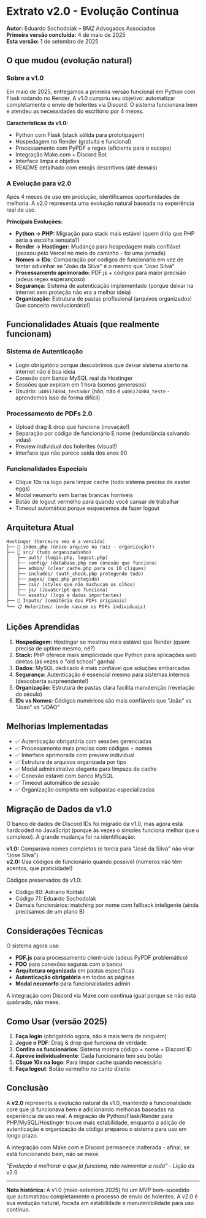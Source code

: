 # Extrato v2.0 - Evolução Contínua

**Autor:** Eduardo Sochodolak – BMZ Advogados Associados  
**Primeira versão concluída:** 4 de maio de 2025  
**Esta versão:** 1 de setembro de 2025  

## O que mudou (evolução natural)

### Sobre a v1.0
Em maio de 2025, entregamos a primeira versão funcional em Python com Flask rodando no Render. A v1.0 cumpriu seu objetivo: automatizar completamente o envio de holerites via Discord. O sistema funcionava bem e atendeu as necessidades do escritório por 4 meses.

**Características da v1.0:**
- Python com Flask (stack sólida para prototipagem)
- Hospedagem no Render (gratuita e funcional)
- Processamento com PyPDF e regex (eficiente para o escopo)
- Integração Make.com + Discord Bot
- Interface limpa e objetiva
- README detalhado com emojis descritivos (até demais)

### A Evolução para v2.0
Após 4 meses de uso em produção, identificamos oportunidades de melhoria. A v2.0 representa uma evolução natural baseada na experiência real de uso.

**Principais Evoluções:**
- **Python → PHP:** Migração para stack mais estável (quem diria que PHP seria a escolha sensata?)
- **Render → Hostinger:** Mudança para hospedagem mais confiável (passou pelo Vercel no meio do caminho - foi uma jornada)
- **Nomes → IDs:** Comparação por códigos de funcionário em vez de tentar adivinhar se "João da Silva" é o mesmo que "Joao Silva"
- **Processamento aprimorado:** PDF.js + códigos para maior precisão (adeus regex esperançoso)
- **Segurança:** Sistema de autenticação implementado (porque deixar na internet sem proteção não era a melhor ideia)
- **Organização:** Estrutura de pastas profissional (arquivos organizados! Que conceito revolucionário!)

## Funcionalidades Atuais (que realmente funcionam)

### Sistema de Autenticação
- Login obrigatório porque descobrimos que deixar sistema aberto na internet não é boa ideia
- Conexão com banco MySQL real da Hostinger
- Sessões que expiram em 1 hora (somos generosos)
- Usuário: `u406174804_testador` (não, não é `u406174804_teste` - aprendemos isso da forma difícil)

### Processamento de PDFs 2.0
- Upload drag & drop que funciona (inovação!)
- Separação por código de funcionário E nome (redundância salvando vidas)
- Preview individual dos holerites (visual!)
- Interface que não parece saída dos anos 90

### Funcionalidades Especiais
- Clique 10x na logo para limpar cache (todo sistema precisa de easter eggs)
- Modal neumorfo sem barras brancas horríveis
- Botão de logout vermelho para quando você cansar de trabalhar
- Timeout automático porque esquecemos de fazer logout

## Arquitetura Atual

```
Hostinger (terceira vez é a vencida)
├── 📍 index.php (único arquivo na raiz - organização!)
├── 📂 src/ (tudo organizadinho)
│   ├── auth/ (login.php, logout.php)
│   ├── config/ (database.php com conexão que funciona)
│   ├── admin/ (clear_cache.php para os 10 cliques)
│   ├── includes/ (auth_check.php protegendo tudo)
│   ├── pages/ (api.php protegida)
│   ├── css/ (styles que não machucam os olhos)
│   ├── js/ (JavaScript que funciona)
│   └── assets/ (logo e dados importantes)
├── 📄 Inputs/ (cemitério dos PDFs originais)
└── 📋 Holerites/ (onde nascem os PDFs individuais)
```

## Lições Aprendidas

1. **Hospedagem:** Hostinger se mostrou mais estável que Render (quem precisa de uptime mesmo, né?)
2. **Stack:** PHP oferece mais simplicidade que Python para aplicações web diretas (às vezes o "old school" ganha)
3. **Dados:** MySQL dedicado é mais confiável que soluções embarcadas
4. **Segurança:** Autenticação é essencial mesmo para sistemas internos (descoberta surpreendente!)
5. **Organização:** Estrutura de pastas clara facilita manutenção (revelação do século)
6. **IDs vs Nomes:** Códigos numéricos são mais confiáveis que "João" vs "Joao" vs "JOÃO"

## Melhorias Implementadas

- ✅ Autenticação obrigatória com sessões gerenciadas
- ✅ Processamento mais preciso com códigos + nomes
- ✅ Interface aprimorada com preview individual
- ✅ Estrutura de arquivos organizada por tipo
- ✅ Modal administrativo elegante para limpeza de cache
- ✅ Conexão estável com banco MySQL
- ✅ Timeout automático de sessão
- ✅ Organização completa em subpastas especializadas

## Migração de Dados da v1.0

O banco de dados de Discord IDs foi migrado da v1.0, mas agora está hardcoded no JavaScript (porque às vezes o simples funciona melhor que o complexo). A grande mudança foi na identificação:

**v1.0:** Comparava nomes completos (e torcia para "José da Silva" não virar "Jose Silva")  
**v2.0:** Usa códigos de funcionário quando possível (números não têm acentos, que praticidade!)

Códigos preservados da v1.0:
- Código 80: Adriano Kolitski
- Código 71: Eduardo Sochodolak  
- Demais funcionários: matching por nome com fallback inteligente (ainda precisamos de um plano B)

## Considerações Técnicas

O sistema agora usa:
- **PDF.js** para processamento client-side (adeus PyPDF problemático)
- **PDO** para conexões seguras com o banco
- **Arquitetura organizada** em pastas específicas
- **Autenticação obrigatória** em todas as páginas
- **Modal neumorfo** para funcionalidades admin

A integração com Discord via Make.com continua igual porque se não está quebrado, não mexe.

## Como Usar (versão 2025)

1. **Faça login** (obrigatório agora, não é mais terra de ninguém)
2. **Jogue o PDF**: Drag & drop que funciona de verdade
3. **Confira os funcionários**: Sistema mostra código + nome + Discord ID
4. **Aprove individualmente**: Cada funcionário tem seu botão
5. **Clique 10x na logo**: Para limpar cache quando necessário
6. **Faça logout**: Botão vermelho no canto direito

## Conclusão

A **v2.0** representa a evolução natural da v1.0, mantendo a funcionalidade core que já funcionava bem e adicionando melhorias baseadas na experiência de uso real. A migração de Python/Flask/Render para PHP/MySQL/Hostinger trouxe mais estabilidade, enquanto a adição de autenticação e organização de código preparou o sistema para uso em longo prazo.

A integração com Make.com e Discord permanece inalterada - afinal, se está funcionando bem, não se mexe.

*"Evolução é melhorar o que já funciona, não reinventar a roda"* - Lição da v2.0

---
**Nota histórica:** A v1.0 (maio-setembro 2025) foi um MVP bem-sucedido que automatizou completamente o processo de envio de holerites. A v2.0 é sua evolução natural, focada em estabilidade e manutenibilidade para uso contínuo.